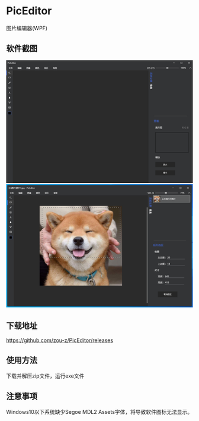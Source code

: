# PicEditor
图片编辑器(WPF)
## 软件截图
![软件窗口图1](./images/软件窗口图1.PNG)
![软件窗口图2](./images/软件窗口图2.PNG)
## 下载地址
https://github.com/zou-z/PicEditor/releases
## 使用方法
下载并解压zip文件，运行exe文件
## 注意事项
Windows10以下系统缺少Segoe MDL2 Assets字体，将导致软件图标无法显示。

